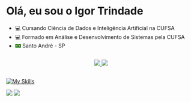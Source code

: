   # **Olá, eu sou o Igor Trindade**

- 💻 Cursando Ciência de Dados e Inteligência Artificial na CUFSA
- 💻 Formado em Análise e Desenvolvimento de Sistemas pela CUFSA
-  <img src="https://github.com/pedrorivald/bandeira-brasil/blob/master/estrelas.PNG" height="10" width="15">    Santo André - SP

##

<div align="center">
  <a href="https://github.com/igorttrindade">
  <img height="160em" src="https://github-readme-stats.vercel.app/api?username=igorttrindade&show_icons=true&theme=dark&include_all_commits=true&count_private=true"/>
  <img height="100em" src="https://github-readme-stats.vercel.app/api/top-langs/?username=igorttrindade&layout=compact&theme=dark&hide_border=false" />
</div>

##
[![My Skills](https://skillicons.dev/icons?i=py,java,mysql,anaconda,git&perline=6)](https://skillicons.dev)

<div> 
  <a href = "mailto:igorttrindade61@gmail.com" target="_blank"><img src="https://img.shields.io/badge/-Gmail-%23333?style=for-the-badge&logo=gmail&logoColor=white"></a>
  <a href="https://www.linkedin.com/in/igor-trindade-27b3aa20b" target="_blank"><img src="https://img.shields.io/badge/-LinkedIn-%230077B5?style=for-the-badge&logo=linkedin&logoColor=white"></a> 
</div>
